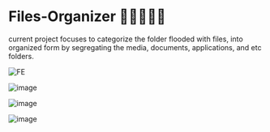 # Files-Organizer 🤞🤞🎶🎵📂
current project focuses to categorize the folder flooded with files, 
into organized form by segregating the media, documents, applications, and etc folders.


![FE](https://user-images.githubusercontent.com/71118230/153775074-60fea484-5deb-4394-8542-1dbda0f41f64.jpg)


![image](https://user-images.githubusercontent.com/71118230/153775007-8789d3ce-1125-4700-bce1-d3ce7f7ed31c.png)


![image](https://user-images.githubusercontent.com/71118230/153775225-da0b908e-9c0f-49c1-9155-4545649bf5cc.png)


![image](https://user-images.githubusercontent.com/71118230/153775040-4a186958-d672-49a3-b1d6-fb073785008f.png)


